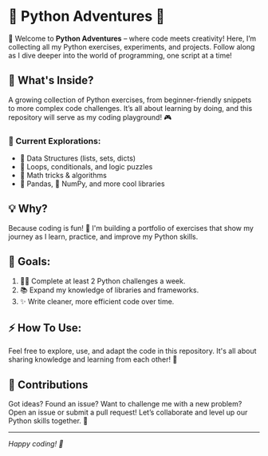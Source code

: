# 🚀 Python Adventures 🐍

👋 Welcome to **Python Adventures** – where code meets creativity! Here, I’m collecting all my Python exercises, experiments, and projects. Follow along as I dive deeper into the world of programming, one script at a time!

## 🔧 What's Inside?
A growing collection of Python exercises, from beginner-friendly snippets to more complex code challenges. It’s all about learning by doing, and this repository will serve as my coding playground! 🎮

### 🧠 Current Explorations:
- 📄 Data Structures (lists, sets, dicts)
- 🔄 Loops, conditionals, and logic puzzles
- 🔢 Math tricks & algorithms
- 🐼 Pandas, 🧮 NumPy, and more cool libraries

## 💡 Why?
Because coding is fun! 🎉 I'm building a portfolio of exercises that show my journey as I learn, practice, and improve my Python skills.

## 🚩 Goals:
1. 👨‍💻 Complete at least 2 Python challenges a week.
2. 📚 Expand my knowledge of libraries and frameworks.
3. ✨ Write cleaner, more efficient code over time.

## ⚡️ How To Use:
Feel free to explore, use, and adapt the code in this repository. It's all about sharing knowledge and learning from each other! 💪

## 👾 Contributions
Got ideas? Found an issue? Want to challenge me with a new problem? Open an issue or submit a pull request! Let’s collaborate and level up our Python skills together. 🤝

---

*Happy coding! 🎨*